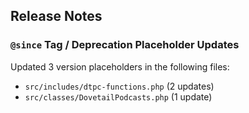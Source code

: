 ## Release Notes



### `@since` Tag / Deprecation Placeholder Updates

Updated 3 version placeholders in the following files:

* `src/includes/dtpc-functions.php` (2 updates)
* `src/classes/DovetailPodcasts.php` (1 update)
